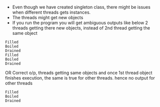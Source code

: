 * Even though we have created singleton class, there might be issues when different threads gets instances.
* The threads might get new objects
* If you run the program you will get ambiguous outputs like below
2 threads getting there new objects, instead of 2nd thread getting the same object
```shell
Filled
Boiled
Drained
Filled
Boiled
Drained
```
OR
Correct o/p, threads getting same objects and once 1st thread object finishes execution, the same is true for other threads. hence no output for other threads 
```shell
Filled
Boiled
Drained
```